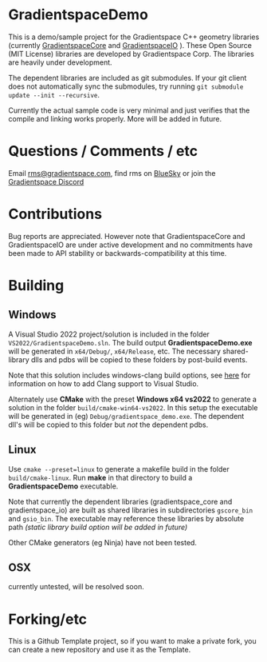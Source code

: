 # GradientspaceDemo

This is a demo/sample project for the Gradientspace C++ geometry libraries (currently [GradientspaceCore](https://github.com/gradientspace/GradientspaceCore) and [GradientspaceIO](https://github.com/gradientspace/GradientspaceIO) ). These Open Source (MIT License) libraries are developed by Gradientspace Corp. The libraries are heavily under development.

The dependent libraries are included as git submodules. If your git client does not automatically sync the submodules, try running `git submodule update --init --recursive`. 

Currently the actual sample code is very minimal and just verifies that the compile and linking works properly. More will be added in future.

# Questions / Comments / etc

Email [rms@gradientspace.com](mailto:rms@gradientspace.com), find rms on [BlueSky](https://bsky.app/profile/rms80.bsky.social) or join the [Gradientspace Discord](https://discord.gg/2Dnjr5afSz)


# Contributions

Bug reports are appreciated. However note that GradientspaceCore and GradientspaceIO are under active development and no commitments have been made to API stability or backwards-compatibility at this time.


# Building

## Windows

A Visual Studio 2022 project/solution is included in the folder `VS2022/GradientspaceDemo.sln`. The build output **GradientspaceDemo.exe** will be generated in `x64/Debug/`, `x64/Release`, etc. The necessary shared-library dlls and pdbs will be copied to these folders by post-build events.

Note that this solution includes windows-clang build options, see [here](https://learn.microsoft.com/en-us/cpp/build/clang-support-msbuild?view=msvc-170) for information on how to add Clang support to Visual Studio.

Alternately use **CMake** with the preset **Windows x64 vs2022** to generate a solution in the folder `build/cmake-win64-vs2022`. In this setup the executable will be generated in (eg) `Debug/gradientspace_demo.exe`. The dependent dll's will be copied to this folder but *not* the dependent pdbs.

## Linux

Use `cmake --preset=linux` to generate a makefile build in the folder `build/cmake-linux`. Run **make** in that directory to build a **GradientspaceDemo** executable.

Note that currently the dependent libraries (gradientspace_core and gradientspace_io) are built as shared libraries in subdirectories `gscore_bin` and `gsio_bin`.
The executable may reference these libraries by absolute path   *(static library build option will be added in future)*

Other CMake generators (eg Ninja) have not been tested.

## OSX

currently untested, will be resolved soon.


# Forking/etc

This is a Github Template project, so if you want to make a private fork, you can create a new repository and use it as the Template. 
